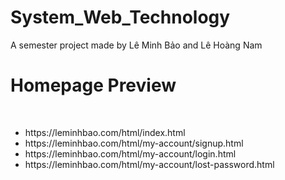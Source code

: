 # System_Web_Technology
A semester project made by Lê Minh Bảo and Lê Hoàng Nam

<h1>Homepage Preview</h1> <br>
<ul>
<li>https://leminhbao.com/html/index.html</li>
<li>https://leminhbao.com/html/my-account/signup.html</li>
<li>https://leminhbao.com/html/my-account/login.html</li>
<li>https://leminhbao.com/html/my-account/lost-password.html</li>
</ul>
